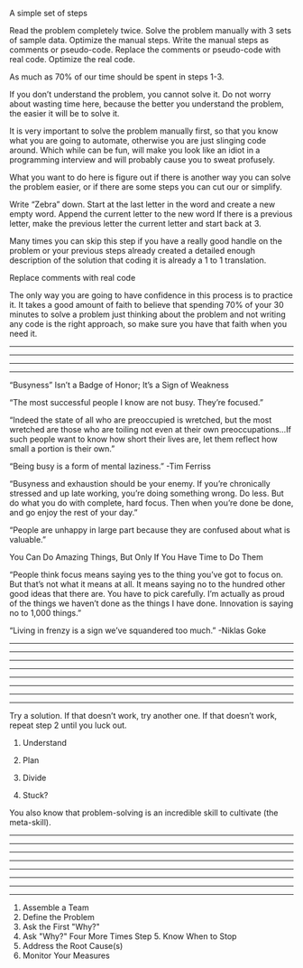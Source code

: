A simple set of steps

Read the problem completely twice.
Solve the problem manually with 3 sets of sample data.
Optimize the manual steps.
Write the manual steps as comments or pseudo-code.
Replace the comments or pseudo-code with real code.
Optimize the real code.


As much as 70% of our time should be spent in steps 1-3.


If you don’t understand the problem, you cannot solve it.  Do not worry about wasting time here, because the better you understand the problem, the easier it will be to solve it.

It is very important to solve the problem manually first, so that you know what you are going to automate, otherwise you are just slinging code around.  Which while can be fun, will make you look like an idiot in a programming interview and will probably cause you to sweat profusely.

What you want to do here is figure out if there is another way you can solve the problem easier, or if there are some steps you can cut our or simplify.

Write “Zebra” down.
Start at the last letter in the word and create a new empty word.
Append the current letter to the new word
If there is a previous letter, make the previous letter the current letter and start back at 3.

Many times you can skip this step if you have a really good handle on the problem or your previous steps already created a detailed enough description of the solution that coding it is already a 1 to 1 translation.



Replace comments with real code

The only way you are going to have confidence in this process is to practice it.  It takes a good amount of faith to believe that spending 70% of your 30 minutes to solve a problem just thinking about the problem and not writing any code is the right approach, so make sure you have that faith when you need it.


<hr>
<hr>
<hr>
<hr>



“Busyness” Isn’t a Badge of Honor; It’s a Sign of Weakness

“The most successful people I know are not busy. They’re focused.”


“Indeed the state of all who are preoccupied is wretched, but the most wretched are those who are toiling not even at their own preoccupations…If such people want to know how short their lives are, let them reflect how small a portion is their own.”




“Being busy is a form of mental laziness.” -Tim Ferriss


“Busyness and exhaustion should be your enemy. If you’re chronically stressed and up late working, you’re doing something wrong. Do less. But do what you do with complete, hard focus. Then when you’re done be done, and go enjoy the rest of your day.”


“People are unhappy in large part because they are confused about what is valuable.”



You Can Do Amazing Things, But Only If You Have Time to Do Them


“People think focus means saying yes to the thing you’ve got to focus on. But that’s not what it means at all. It means saying no to the hundred other good ideas that there are. You have to pick carefully. I’m actually as proud of the things we haven’t done as the things I have done. Innovation is saying no to 1,000 things.”


“Living in frenzy is a sign we’ve squandered too much.” -Niklas Goke






<hr>
<hr>
<hr>
<hr>
<hr>
<hr>
<hr>
<hr>



Try a solution.
If that doesn’t work, try another one.
If that doesn’t work, repeat step 2 until you luck out.

1. Understand

2. Plan


3. Divide

4. Stuck?


You also know that problem-solving is an incredible skill to cultivate (the meta-skill).

<hr>
<hr>
<hr>
<hr>
<hr>
<hr>
<hr>
<hr>


1. Assemble a Team
2. Define the Problem
3. Ask the First "Why?"
4. Ask "Why?" Four More Times
Step 5. Know When to Stop
6. Address the Root Cause(s)
7. Monitor Your Measures

